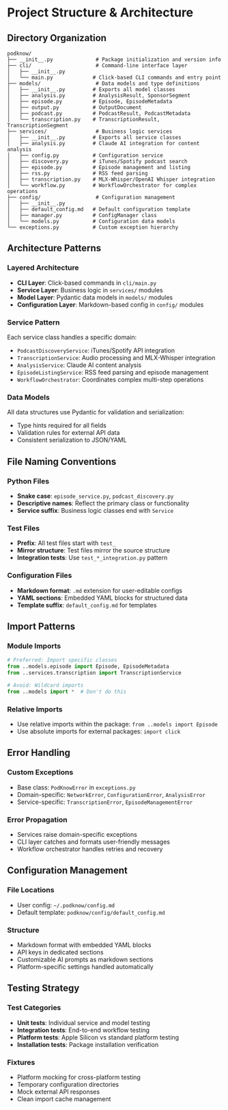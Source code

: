 # Project Structure & Architecture

## Directory Organization

```
podknow/
├── __init__.py              # Package initialization and version info
├── cli/                     # Command-line interface layer
│   ├── __init__.py
│   └── main.py             # Click-based CLI commands and entry point
├── models/                  # Data models and type definitions
│   ├── __init__.py         # Exports all model classes
│   ├── analysis.py         # AnalysisResult, SponsorSegment
│   ├── episode.py          # Episode, EpisodeMetadata
│   ├── output.py           # OutputDocument
│   ├── podcast.py          # PodcastResult, PodcastMetadata
│   └── transcription.py    # TranscriptionResult, TranscriptionSegment
├── services/                # Business logic services
│   ├── __init__.py         # Exports all service classes
│   ├── analysis.py         # Claude AI integration for content analysis
│   ├── config.py           # Configuration service
│   ├── discovery.py        # iTunes/Spotify podcast search
│   ├── episode.py          # Episode management and listing
│   ├── rss.py              # RSS feed parsing
│   ├── transcription.py    # MLX-Whisper/OpenAI Whisper integration
│   └── workflow.py         # WorkflowOrchestrator for complex operations
├── config/                  # Configuration management
│   ├── __init__.py
│   ├── default_config.md   # Default configuration template
│   ├── manager.py          # ConfigManager class
│   └── models.py           # Configuration data models
└── exceptions.py           # Custom exception hierarchy
```

## Architecture Patterns

### Layered Architecture
- **CLI Layer**: Click-based commands in `cli/main.py`
- **Service Layer**: Business logic in `services/` modules
- **Model Layer**: Pydantic data models in `models/` modules
- **Configuration Layer**: Markdown-based config in `config/` modules

### Service Pattern
Each service class handles a specific domain:
- `PodcastDiscoveryService`: iTunes/Spotify API integration
- `TranscriptionService`: Audio processing and MLX-Whisper integration
- `AnalysisService`: Claude AI content analysis
- `EpisodeListingService`: RSS feed parsing and episode management
- `WorkflowOrchestrator`: Coordinates complex multi-step operations

### Data Models
All data structures use Pydantic for validation and serialization:
- Type hints required for all fields
- Validation rules for external API data
- Consistent serialization to JSON/YAML

## File Naming Conventions

### Python Files
- **Snake case**: `episode_service.py`, `podcast_discovery.py`
- **Descriptive names**: Reflect the primary class or functionality
- **Service suffix**: Business logic classes end with `Service`

### Test Files
- **Prefix**: All test files start with `test_`
- **Mirror structure**: Test files mirror the source structure
- **Integration tests**: Use `test_*_integration.py` pattern

### Configuration Files
- **Markdown format**: `.md` extension for user-editable configs
- **YAML sections**: Embedded YAML blocks for structured data
- **Template suffix**: `default_config.md` for templates

## Import Patterns

### Module Imports
```python
# Preferred: Import specific classes
from ..models.episode import Episode, EpisodeMetadata
from ..services.transcription import TranscriptionService

# Avoid: Wildcard imports
from ..models import *  # Don't do this
```

### Relative Imports
- Use relative imports within the package: `from ..models import Episode`
- Use absolute imports for external packages: `import click`

## Error Handling

### Custom Exceptions
- Base class: `PodKnowError` in `exceptions.py`
- Domain-specific: `NetworkError`, `ConfigurationError`, `AnalysisError`
- Service-specific: `TranscriptionError`, `EpisodeManagementError`

### Error Propagation
- Services raise domain-specific exceptions
- CLI layer catches and formats user-friendly messages
- Workflow orchestrator handles retries and recovery

## Configuration Management

### File Locations
- User config: `~/.podknow/config.md`
- Default template: `podknow/config/default_config.md`

### Structure
- Markdown format with embedded YAML blocks
- API keys in dedicated sections
- Customizable AI prompts as markdown sections
- Platform-specific settings handled automatically

## Testing Strategy

### Test Categories
- **Unit tests**: Individual service and model testing
- **Integration tests**: End-to-end workflow testing
- **Platform tests**: Apple Silicon vs standard platform testing
- **Installation tests**: Package installation verification

### Fixtures
- Platform mocking for cross-platform testing
- Temporary configuration directories
- Mock external API responses
- Clean import cache management